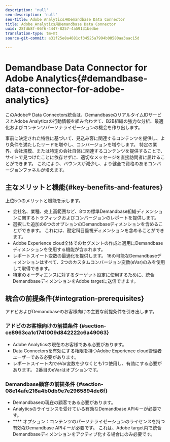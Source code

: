 ```yaml
---
description: 'null'
seo-description: 'null'
seo-title: Adobe Analytics用Demandbase Data Connector
title: Adobe Analytics用Demandbase Data Connector
uuid: 28fdb8f-06f6-4447-8257-4a59131bedbe
translation-type: tm+mt
source-git-commit: a31f25e8a4681cf34525a7994b00580aa3aac15d

---
```



# Demandbase Data Connector for Adobe Analytics{#demandbase-data-connector-for-adobe-analytics}

このAdobe® Data Connectors統合は、DemandbaseのリアルタイムIDサービスとAdobe Analyticsの行動情報を組み合わせて、B2B組織の強力な分析、最適化およびコンテンツパーソナライゼーションの機会を作り出します。

事前に決定された特性に基づいて、見込み客に関連するコンテンツを提供し、より条件を満たしたリードを増やし、コンバージョンを増やします。 特定の業界、会社規模、または特定の会社自体に関連するコンテンツを提供することで、サイトで見つけたことに依存せずに、適切なメッセージを直接訪問者に届けることができます。 これにより、バウンスが減少し、より健全で資格のあるコンバージョンファネルが増えます。

## 主なメリットと機能{#key-benefits-and-features}

上位5つのメリットと機能を示します。

* 会社名、業種、売上高範囲など、8つの標準Demandbase組織ディメンションに関するトラフィックおよびコンバージョンのレポートを提供します。
* 選択した追加の8つのオプションのDemandbaseディメンションを含めることができます。 これには、勘定科目監視ディメンションを含めることができます。
* Adobe Experience cloud全体でのセグメントの作成と適用にDemandbaseディメンションを使用する機能が含まれます。
* レポートスイート変数の最適化を提供します。 16の可能なDemandbaseディメンションはすべて、2つのカスタムコンバージョン変数(eVar)のみを使用して取得できます。
* 特定のオーディエンスに対するターゲット設定に使用するために、統合DemandbaseディメンションをAdobe targetに送信できます。

## 統合の前提条件{#integration-prerequisites}

アドビおよびDemandbaseのお客様向けの主要な前提条件を引き出します。

### アドビのお客様向けの前提条件 {#section-ce8963ca1c1741009d842222c6a49063}

* Adobe Analyticsの現在のお客様である必要があります。
* Data Connectorsを有効にする権限を持つAdobe Experience cloud管理者ユーザーである必要があります。
* レポートスイート内でeVar変数を少なくとも1つ使用し、有効にする必要があります。 2番目のeVarはオプションです。

### Demandbase顧客の前提条件 {#section-08e14afe216a4b0db9e7e2965894de6f}

* Demandbaseの現在の顧客である必要があります。
* Analyticsのライセンスを受けている有効なDemandbase APIキーが必要です。
* **** オプション：コンテンツのパーソナライゼーションのライセンスを持つ有効なDemandbase APIキーが必要です。 これは、Adobe target内で統合Demandbaseディメンションをアクティブ化する場合にのみ必要です。